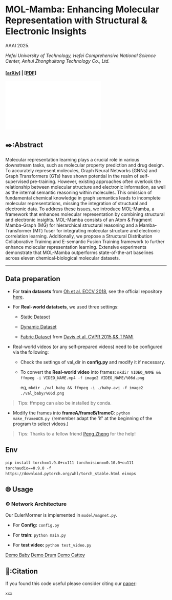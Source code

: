 # MOL-Mamba: Enhancing Molecular Representation with Structural & Electronic Insights

AAAI 2025.

_Hefei University of Technology, Hefei Comprehensive National Science Center, Anhui Zhonghuitong Technology Co., Ltd._

#### [\[arXiv\]](xxx) | [\[PDF\]](xx)

![test](assert/fig_mamba-fusion1.pdf)

## ✒️:Abstract

Molecular representation learning plays a crucial role in various downstream tasks, such as molecular property prediction and drug design. To accurately represent molecules, Graph Neural Networks (GNNs) and Graph Transformers (GTs) have shown potential in the realm of self-supervised pre-training. However, existing approaches often overlook the relationship between molecular structure and electronic information, as well as the internal semantic reasoning within molecules. This omission of fundamental chemical knowledge in graph semantics leads to incomplete molecular representations, missing the integration of structural and electronic data. To address these issues, we introduce MOL-Mamba, a framework that enhances molecular representation by combining structural and electronic insights. MOL-Mamba consists of an Atom & Fragment Mamba-Graph (MG) for hierarchical structural reasoning and a Mamba-Transformer (MT) fuser for integrating molecular structure and electronic correlation learning. Additionally, we propose a Structural Distribution Collaborative Training and E-semantic Fusion Training framework to further enhance molecular representation learning. Extensive experiments demonstrate that MOL-Mamba outperforms state-of-the-art baselines across eleven chemical-biological molecular datasets. 

---

## Data preparation

- For **train datasets** from [Oh et al. ECCV 2018](https://github.com/12dmodel/deep_motion_mag), see the official repository [here](https://drive.google.com/drive/folders/19K09QLouiV5N84wZiTPUMdoH9-UYqZrX?usp=sharing).

- For **Real-world datatsets**, we used three settings:

  - [Static Dataset](https://drive.google.com/drive/folders/1Bm3ItPLhRxRYp-dQ1vZLCYNPajKqxZ1a)

  - [Dynamic Dataset](https://drive.google.com/drive/folders/1t5u8Utvmu6gnxs90NLUIfmIX0_5D3WtK)

  - [Fabric Dataset](http://www.visualvibrometry.com/cvpr2015/dataset.html) from [Davis et al. CVPR 2015 && TPAMI](http://www.visualvibrometry.com/publications/visvib_pami.pdf)

- Real-world videos (or any self-prepared videos) need to be configured via the following:

  - Check the settings of val_dir in **config.py** and modify it if necessary.

  - To convert the **Real-world video** into frames:
    `mkdir VIDEO_NAME && ffmpeg -i VIDEO_NAME.mp4 -f image2 VIDEO_NAME/%06d.png`

    eg, `mkdir ./val_baby && ffmpeg -i ./baby.avi -f image2 ./val_baby/%06d.png`

> Tips: ffmpeg can also be installed by conda.

- Modify the frames into **frameA/frameB/frameC**:
  `python make_frameACB.py `(remember adapt the 'if' at the beginning of the program to select videos.)

> Tips: Thanks to a fellow friend [Peng Zheng](https://github.com/ZhengPeng7/motion_magnification_learning-based) for the help!

## Env

`pip install torch==1.9.0+cu111 torchvision==0.10.0+cu111 torchaudio==0.9.0 -f https://download.pytorch.org/whl/torch_stable.html einops`

## 🌐 Usage

### ⚙ Network Architecture

Our EulerMormer is implemented in `model/magnet.py`.

- For **Config:** `config.py`

- For **train:** `python main.py`

- For **test video:** `python test_video.py`

[Demo Baby](https://github.com/VUT-HFUT/EulerMormer/blob/main/fig/baby.avi)
[Demo Drum](https://github.com/VUT-HFUT/EulerMormer/blob/main/fig/drum.avi)
[Demo Cattoy](https://github.com/VUT-HFUT/EulerMormer/blob/main/fig/cattoy.avi)

## 🔖:Citation

If you found this code useful please consider citing our [paper](xxxx):

    xxx
